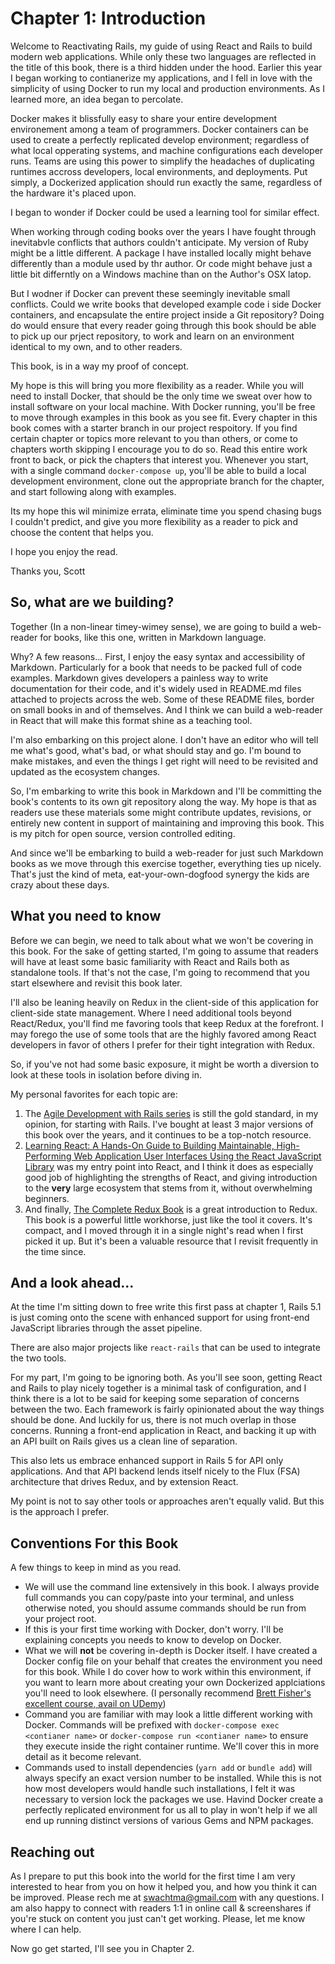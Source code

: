 # Chapter 1: Introduction

Welcome to Reactivating Rails, my guide of using React and Rails to build modern web applications.  While only these two languages are reflected in the title of this book, there is a third hidden under the hood.  Earlier this year I began working to contianerize my applications, and I fell in love with the simplicity of using Docker to run my local and production environments.  As I learned more, an idea began to percolate.

Docker makes it blissfully easy to share your entire development environement among a team of programmers.  Docker containers can be used to create a perfectly replicated develop environment; regardless of what local opperating systems, and machine configurations each developer runs.  Teams are using this power to simplify the headaches of duplicating runtimes accross developers, local environments, and deployments.  Put simply, a Dockerized application should run exactly the same, regardless of the hardware it's placed upon.

I began to wonder if Docker could be used a learning tool for similar effect.  

When working through coding books over the years I have fought through inevitabvle conflicts that authors couldn't anticipate.  My version of Ruby might be a little different.  A package I have installed locally might behave differently than a module used by thr author.  Or code might behave just a little bit differntly on a Windows machine than on the Author's OSX latop.

But I wodner if Docker can prevent these seemingly inevitable small conflicts.  Could we write books that developed example code i side Docker containers, and encapsulate the entire project inside a Git repository?  Doing do would ensure that every reader going through this book should be able to pick up our prject repository, to work and learn on an environment identical to my own, and to other readers.

This book, is in a way my proof of concept. 

My hope is this will bring you more flexibility as a reader.  While you will need to install Docker, that should be the only time we sweat over how to install software on your local machine.  With Docker running, you'll be free to move through examples in this book as you see fit.  Every chapter in this book comes with a starter branch in our project respoitory.  If you find certain chapter or topics more relevant to you than others, or come to chapters worth skipping I encourage you to do so.  Read this entire work front to back, or pick the chapters that interest you.  Whenever you start, with a single command `docker-compose up`, you'll be able to build a local development environment, clone out the appropriate branch for the chapter, and start following along with examples.

Its my hope this wil minimize errata, eliminate time you spend chasing bugs I couldn't predict, and give you more flexibility as a reader to pick and choose the content that helps you.

I hope you enjoy the read.

Thanks you,
Scott

## So, what are we building?

Together (In a non-linear timey-wimey sense), we are going to build a web-reader for books, like this one, written in Markdown language.  

Why?  A few reasons...  First, I enjoy the easy syntax and accessibility of Markdown.  Particularly for a book that needs to be packed full of code examples.  Markdown gives developers a painless way to write documentation for their code, and it's widely used in README.md files attached to projects across the web.  Some of these README files, border on small books in and of themselves.  And I think we can build a web-reader in React that will make this format shine as a teaching tool.

I'm also embarking on this project alone.  I don't have an editor who will tell me what's good, what's bad, or what should stay and go.  I'm bound to make mistakes, and even the things I get right will need to be revisited and updated as the ecosystem changes.

So, I'm embarking to write this book in Markdown and I'll be committing the book's contents to its own git repository along the way.  My hope is that as readers use these materials some might contribute updates, revisions, or entirely new content in support of maintaining and improving this book.  This is my pitch for open source, version controlled editing.  

And since we'll be embarking to build a web-reader for just such Markdown books as we move through this exercise together, everything ties up nicely.  That's just the kind of meta, eat-your-own-dogfood synergy the kids are crazy about these days.

## What you need to know

Before we can begin, we need to talk about what we won't be covering in this book.  For the sake of getting started, I'm going to assume that readers will have at least some basic familiarity with React and Rails both as standalone tools.  If that's not the case, I'm going to recommend that you start elsewhere and revisit this book later.

I'll also be leaning heavily on Redux in the client-side of this application for client-side state management.  Where I need additional tools beyond React/Redux, you'll find me favoring tools that keep Redux at the forefront.  I may forego the use of some tools that are the highly favored among React developers in favor of others I prefer for their tight integration with Redux.

So, if you've not had some basic exposure, it might be worth a diversion to look at these tools in isolation before diving in.

My personal favorites for each topic are:
1. The [Agile Development with Rails series](https://pragprog.com/book/rails5/agile-web-development-with-rails-5) is still the gold standard, in my opinion, for starting with Rails.  I've bought at least 3 major versions of this book over the years, and it continues to be a top-notch resource.
2. [Learning React: A Hands-On Guide to Building Maintainable, High-Performing Web Application User Interfaces Using the React JavaScript Library](https://www.amazon.com/Learning-React-Hands-Maintainable-High-Performing-ebook/dp/B01N5GPFM2/ref=sr_1_fkmr0_1?s=digital-text&ie=UTF8&qid=1502339479&sr=1-1-fkmr0&keywords=learning+React%3A+A+Hands-On+Guide+to+Buildi) was my entry point into React, and I think it does as especially good job of highlighting the strengths of React, and giving introduction to the **very** large ecosystem that stems from it, without overwhelming beginners.
3. And finally, [The Complete Redux Book](https://leanpub.com/redux-book) is a great introduction to Redux.  This book is a powerful little workhorse, just like the tool it covers.  It's compact, and I moved through it in a single night's read when I first picked it up.  But it's been a valuable resource that I revisit frequently in the time since.
 
## And a look ahead...

At the time I'm sitting down to free write this first pass at chapter 1, Rails 5.1 is just coming onto the scene with enhanced support for using front-end JavaScript libraries through the asset pipeline.

There are also major projects like `react-rails` that can be used to integrate the two tools.

For my part, I'm going to be ignoring both.  As you'll see soon, getting React and Rails to play nicely together is a minimal task of configuration, and I think there is a lot to be said for keeping some separation of concerns between the two.  Each framework is fairly opinionated about the way things should be done.  And luckily for us, there is not much overlap in those concerns.  Running a front-end application in React, and backing it up with an API built on Rails gives us a clean line of separation.

This also lets us embrace enhanced support in Rails 5 for API only applications.  And that API backend lends itself nicely to the Flux (FSA) architecture that drives Redux, and by extension React.

My point is not to say other tools or approaches aren't equally valid.  But this is the approach I prefer.

## Conventions For this Book

A few things to keep in mind as you read.  

* We will use the command line extensively in this book.  I always provide full commands you can copy/paste into your terminal, and unless otherwise noted, you should assume commands should be run from your project root.
* If this is your first time working with Docker, don't worry.  I'll be explaining concepts you needs to know to develop on Docker.
* What we will **not** be covering in-depth is Docker itself.  I have created a Docker config file on your behalf that creates the environment you need for this book.  While I do cover how to work within this environment, if you want to learn more about creating your own Dockerized applciations you'll need to look elsewhere.  (I personally recommend [Brett Fisher's excellent course, avail on UDemy]())
* Command you are familiar with may look a little different working with Docker.  Commands will be prefixed with `docker-compose exec <contianer name>` or `docker-compose run <contianer name>` to ensure they execute inside the right container runtime.  We'll cover this in more detail as it become relevant.
* Commands used to install dependencies (`yarn add` or `bundle add`) will always specify an exact version number to be installed.  While this is not how most developers would handle such installations, I felt it was necessary to version lock the packages we use.  Havind Docker create a perfectly replicated environment for us all to play in won't help if we all end up running distinct versions of various Gems and NPM packages.

## Reaching out

As I prepare to put this book into the world for the first time I am very interested to hear from you on how it helped you, and how you think it can be improved.  Please rech me at [swachtma@gmail.com](swachtma@gmail.com) with any questions.  I am also happy to connect with readers 1:1 in online call & screenshares if you're stuck on content you just can't get working.  Please, let me know where I can help.

Now go get started, I'll see you in Chapter 2.
